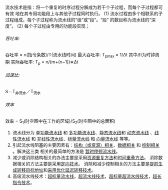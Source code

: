 
流水技术是指：将一个重复的时序过程分解成为若干个子过程，而每个子过程都可有效 地在其专用功能段上与其他子过程同时执行。 
(1) 流水过程由多个相联系的子过程组成，每个子过程称为流水线的“级”或“段”。“段” 的数目称为流水线的“深度”。 
(2) 每个子过程由专用的功能段实现；

###### 吞吐率:
吞吐率 = n(指令条数)/T(流水线时间)
最大吞吐率: T<sub>pmax</sub> = 1/$\Delta$t  其中$\Delta$t为时钟周期
实际吞吐率: T<sub>p</sub> = n/(m+(n−1))∗$\Delta$t
###### 加速比:
S＝T<sub>非流水</sub>／T<sub>流水</sub>
###### 效率
效率 = S<sub>1</sub>(时空图中在工作的区域)/S<sub>2</sub>(时空图中的总面积)






1. 流水线分为 <u>单功能流水线</u> 和 <u>多功能流水线</u>、<u>静态流水线</u>和 <u>动态流水线</u> 、<u>线性流水线</u> 和 <u>非线性流水线</u>、<u>标量流水线</u> 和 <u>向量流水线</u> 等等。 
2. 引起流水线阻塞的主要因素有：<u>结构（或资源）相关</u>、<u>数据相关</u> 和 <u>控制相关</u> 。解决这三类 相关的最简单的方法是 <u>暂时停顿流水线</u>。 
3.  减少或消除结构相关的办法主要是采用<u>资源重复方法</u>和<u>时间重叠方法</u>。 消除数据相关的方法主要是采用<u>定向技术</u>。 消除和减少控制相关的方法主要是<u>提前生成转移目标地址</u>和<u>采用优化延迟转移技术</u>。 
4. 高级流水线技术：<u>超标量流水线</u>，<u>超流水线技术</u>，<u>超标量超流水线技术</u>，<u>超长指令技术</u>。